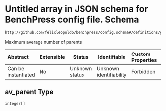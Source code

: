 # Untitled array in JSON schema for BenchPress config file. Schema

```txt
http://github.com/felixleopoldo/benchpress/config.schema#/definitions/generateDAGMaxParents/properties/av_parent
```

Maximum average number of parents


| Abstract            | Extensible | Status         | Identifiable            | Custom Properties | Additional Properties | Access Restrictions | Defined In                                                               |
| :------------------ | ---------- | -------------- | ----------------------- | :---------------- | --------------------- | ------------------- | ------------------------------------------------------------------------ |
| Can be instantiated | No         | Unknown status | Unknown identifiability | Forbidden         | Allowed               | none                | [config.schema.json\*](../out/config.schema.json "open original schema") |

## av_parent Type

`integer[]`
